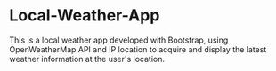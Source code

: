 # Local-Weather-App
This is a local weather app developed with Bootstrap, using OpenWeatherMap API and IP location to acquire and display the latest weather information at the user's location.
